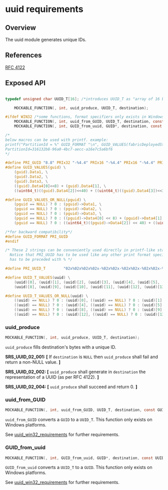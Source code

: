 # uuid requirements

## Overview
The uuid module generates unique IDs.

## References

[RFC 4122](https://datatracker.ietf.org/doc/html/rfc4122)

## Exposed API
```C

typedef unsigned char UUID_T[16]; /*introduces UUID_T as "array of 16 bytes"*/

    MOCKABLE_FUNCTION(, int, uuid_produce, UUID_T, destination);

#ifdef WIN32 /*some functions, format specifiers only exists in Windows realm*/
    MOCKABLE_FUNCTION(, int, uuid_from_GUID, UUID_T, destination, const GUID*, source);
    MOCKABLE_FUNCTION(, int, GUID_from_uuid, GUID*, destination, const UUID_T, source);

/*
below macros can be used with printf. example:
printf("PartitionId = %" GUID_FORMAT "\n", GUID_VALUES(fabricDeployedStatefulServiceReplicaQueryResultItem->PartitionId)); produces on the screen:
PartitionId=316132b8-96a0-4bc7-aecc-a16e7c5a6bf6
*/

#define PRI_GUID "8.8" PRIx32 "-%4.4" PRIx16 "-%4.4" PRIx16 "-%4.4" PRIx16 "-%12.12" PRIx64
#define GUID_VALUES(guid) \
    (guid).Data1, \
    (guid).Data2, \
    (guid).Data3, \
    ((guid).Data4[0]<<8) + (guid).Data4[1], \
    ((uint64_t)((guid).Data4[2])<<40) + ((uint64_t)((guid).Data4[3])<<32) + (((uint64_t)(guid).Data4[4])<<24) + ((guid).Data4[5]<<16) + ((guid).Data4[6]<<8) + ((guid).Data4[7])

#define GUID_VALUES_OR_NULL(pguid) \
    (pguid == NULL) ? 0 : (pguid)->Data1, \
    (pguid == NULL) ? 0 : (pguid)->Data2, \
    (pguid == NULL) ? 0 : (pguid)->Data3, \
    (pguid == NULL) ? 0 : ((pguid)->Data4[0] << 8) + (pguid)->Data4[1], \
    (pguid == NULL) ? 0 : ((uint64_t)((pguid)->Data4[2]) << 40) + ((uint64_t)((pguid)->Data4[3]) << 32) + (((uint64_t)(pguid)->Data4[4]) << 24) + ((pguid)->Data4[5] << 16) + ((pguid)->Data4[6] << 8) + ((pguid)->Data4[7])

/*for backward compatibility*/
#define GUID_FORMAT PRI_GUID
#endif

/* These 2 strings can be conveniently used directly in printf-like statements
  Notice that PRI_UUID has to be used like any other print format specifier, meaning it
  has to be preceded with % */

#define PRI_UUID_T        "02x%02x%02x%02x-%02x%02x-%02x%02x-%02x%02x-%02x%02x%02x%02x%02x%02x"

#define UUID_T_VALUES(uuid) \
    (uuid)[0], (uuid)[1], (uuid)[2], (uuid)[3], (uuid)[4], (uuid)[5], (uuid)[6], (uuid)[7], \
    (uuid)[8], (uuid)[9], (uuid)[10], (uuid)[11], (uuid)[12], (uuid)[13], (uuid)[14], (uuid)[15]

#define UUID_T_VALUES_OR_NULL(uuid) \
    ((uuid) == NULL) ? 0 : (uuid)[0], ((uuid) == NULL) ? 0 : (uuid)[1], ((uuid) == NULL) ? 0 : (uuid)[2], ((uuid) == NULL) ? 0 : (uuid)[3], \
    ((uuid) == NULL) ? 0 : (uuid)[4], ((uuid) == NULL) ? 0 : (uuid)[5], ((uuid) == NULL) ? 0 : (uuid)[6], ((uuid) == NULL) ? 0 : (uuid)[7], \
    ((uuid) == NULL) ? 0 : (uuid)[8], ((uuid) == NULL) ? 0 : (uuid)[9], ((uuid) == NULL) ? 0 : (uuid)[10], ((uuid) == NULL) ? 0 : (uuid)[11], \
    ((uuid) == NULL) ? 0 : (uuid)[12], ((uuid) == NULL) ? 0 : (uuid)[13], ((uuid) == NULL) ? 0 : (uuid)[14], ((uuid) == NULL) ? 0 : (uuid)[15] \


```
###  uuid_produce
```C
MOCKABLE_FUNCTION(, int, uuid_produce, UUID_T, destination);
```

`uuid_produce` fills destination's bytes with a unique ID.

**SRS_UUID_02_001: [** If `destination` is `NULL` then `uuid_produce` shall fail and return a non-NULL value. **]**

**SRS_UUID_02_002: [** `uuid_produce` shall generate in `destination` the representation of a UUID (as per RFC 4122). **]**

**SRS_UUID_02_004: [** `uuid_produce` shall succeed and return 0. **]**

### uuid_from_GUID
```c
MOCKABLE_FUNCTION(, int, uuid_from_GUID, UUID_T, destination, const GUID*, source);
```

`uuid_from_GUID` converts a `GUID` to a `UUID_T`. This function only exists on Windows platforms. 

See [uuid_win32_requirements](../../win32/devdoc/uuid_win32_requirements.md) for further requirements.

### GUID_from_uuid
```c
MOCKABLE_FUNCTION(, int, GUID_from_uuid, GUID*, destination, const UUID_T, source);
```

`GUID_from_uuid` converts a `UUID_T` to a `GUID`. This function only exists on Windows platforms. 

See [uuid_win32_requirements](../../win32/devdoc/uuid_win32_requirements.md) for further requirements.



